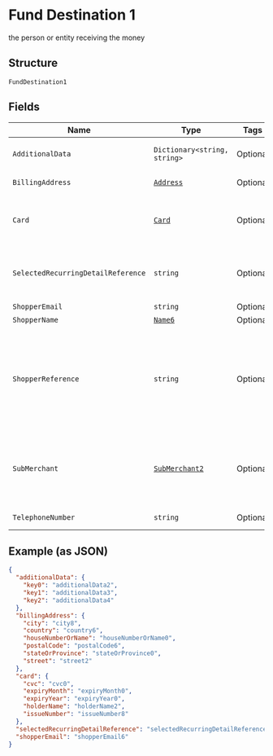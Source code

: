 
# Fund Destination 1

the person or entity receiving the money

## Structure

`FundDestination1`

## Fields

| Name | Type | Tags | Description |
|  --- | --- | --- | --- |
| `AdditionalData` | `Dictionary<string, string>` | Optional | a map of name/value pairs for passing in additional/industry-specific data |
| `BillingAddress` | [`Address`](../../doc/models/address.md) | Optional | The address where to send the invoice. |
| `Card` | [`Card`](../../doc/models/card.md) | Optional | Credit card data.<br><br>Optional if `shopperReference` and `selectedRecurringDetailReference` are provided. |
| `SelectedRecurringDetailReference` | `string` | Optional | The `recurringDetailReference` you want to use for this payment. The value `LATEST` can be used to select the most recently stored recurring detail. |
| `ShopperEmail` | `string` | Optional | the email address of the person |
| `ShopperName` | [`Name6`](../../doc/models/name-6.md) | Optional | the name of the person |
| `ShopperReference` | `string` | Optional | Required for recurring payments.<br>Your reference to uniquely identify this shopper, for example user ID or account ID. Minimum length: 3 characters.<br><br>> Your reference must not include personally identifiable information (PII), for example name or email address. |
| `SubMerchant` | [`SubMerchant2`](../../doc/models/sub-merchant-2.md) | Optional | Required for Back-to-Back/ purchase driven load in Wallet transactions.<br>Contains the final merchant who will be receiving the money, also known as subMerchant, information. |
| `TelephoneNumber` | `string` | Optional | the telephone number of the person |

## Example (as JSON)

```json
{
  "additionalData": {
    "key0": "additionalData2",
    "key1": "additionalData3",
    "key2": "additionalData4"
  },
  "billingAddress": {
    "city": "city8",
    "country": "country6",
    "houseNumberOrName": "houseNumberOrName0",
    "postalCode": "postalCode6",
    "stateOrProvince": "stateOrProvince0",
    "street": "street2"
  },
  "card": {
    "cvc": "cvc0",
    "expiryMonth": "expiryMonth0",
    "expiryYear": "expiryYear0",
    "holderName": "holderName2",
    "issueNumber": "issueNumber8"
  },
  "selectedRecurringDetailReference": "selectedRecurringDetailReference2",
  "shopperEmail": "shopperEmail6"
}
```

